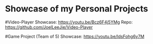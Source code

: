 # Showcase of my Personal Projects

#Video-Player
Showcase: https://youtu.be/Bcz6F4j5YMg
Repo: https://github.com/JoelLeeJie/Video-Player

#Game Project (Team of 5)
Showcase: https://youtu.be/ldsFohg6y7M


